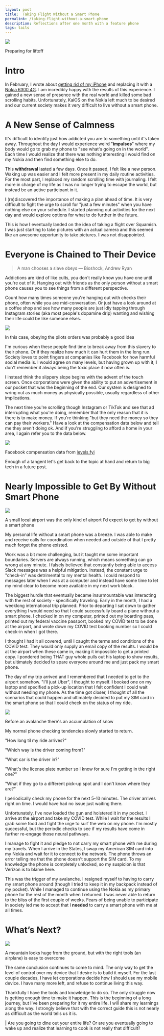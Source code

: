 ```yaml
---
layout: post
title:  Taking Flight Without a Smart Phone
permalink: /taking-flight-without-a-smart-phone
description: Reflections after one month with a feature phone
tags: tails
---
```


![](/assets/1649606064087-A7R08696.jpeg)
<figcaption>Preparing for liftoff</figcaption>

# Intro

In February, I wrote about [getting rid of my iPhone](https://devtails.xyz/breaking-up-with-apple) and replacing it with a [Nokia 6300 4G](https://www.nokia.com/phones/en_us/nokia-6300-4g?sku=16LIOB11A03).  I am incredibly happy with the results of this experience. I gained a new sense of presence with the real world and killed some bad scrolling habits.  Unfortunately, KaiOS on the Nokia left much to be desired and our current society makes it very difficult to live without a smart phone. 

# A New Sense of Calmness

It's difficult to identify just how addicted you are to something until it's taken away. Throughout the day I would experience weird "**impulses**" where my body would go to grab my phone to "see what's going on in the world".  Each time I would realize that there was nothing interesting I would find on my Nokia and then find something else to do.

This **withdrawal** lasted a few days. Once it passed, I felt like a new person. Waking up was easier and I felt more present in my daily routine activities. For the most part, I replaced my random scrolling time with journaling. I felt more in charge of my life as I was no longer trying to escape the world, but instead be an active participant in it.

I (re)discovered the importance of making a plan ahead of time. It is very difficult to fight the urge to scroll for "just a few minutes" when you have nothing else on your schedule.  I started planning out activities for the next day and would explore options for what to do further in the future.  

This is how I eventually landed on the idea of taking a flight over Squamish. I was just starting to take pictures with an actual camera and this seemed like an awesome opportunity to take pictures. I was not disappointed.

# Everyone is Chained to Their Device

> A man chooses a slave obeys — Bioshock, Andrew Ryan

Addictions are kind of like cults, you don't really know you have one until you're out of it. Hanging out with friends as the only person without a smart phone causes you to see things from a different perspective.

Count how many times someone you're hanging out with checks their phone, often while you are mid-conversation. Or just have a look around at a coffee shop and see how many people are just idly tapping through Instagram stories (aka most people's dopamine drip) wanting and wishing their life could be like someone elses.

![](/assets/1649606329218-A7R08714.jpeg)
<figcaption>In this case, obeying the pilots orders was probably a good idea</figcaption>

I'm curious when these people find time to break away from this slavery to their phone. Or if they realize how much it can hurt them in the long run. Society loves to point fingers at companies like Facebook for how harmful social media is. I would agree on many levels, but having grown up with it, I don't remember it always being the toxic place it now often is. 

I instead think the slippery slope begins with the advent of the touch screen.  Once corporations were given the ability to put an advertisement in our pocket that was the beginning of the end.  Our system is designed to wring out as much money as physically possible, usually regardless of other implications.

The next time you're scrolling though Instagram or TikTok and see that ad interrupting what you're doing, remember that the only reason that it is there is to make money. If you're thinking "but they need the money so they can pay their workers."  Have a look at the compensation data below and tell me they aren't doing ok. And if you're struggling to afford a home in your area, I again refer you to the data below.

![](/assets/1649608866890-FacebookSalaryData.png)
<figcaption>Facebook compensation data from <a href="https://www.levels.fyi/company/Facebook/salaries/">levels.fyi</a></figcaption>

Enough of a tangent let's get back to the topic at hand and return to big tech in a future post.

# Nearly Impossible to Get By Without Smart Phone

![](/assets/1649606400616-A7R08796.jpeg)
<figcaption>A small local airport was the only kind of airport I'd expect to get by without a smart phone</figcaption>

My personal life without a smart phone was a breeze. I was able to make and receive calls for coordination when needed and outside of that I pretty much forget the phone existed.

Work was a bit more challenging, but it taught me some important boundaries. Servers are always running, which means something can go wrong at any minute. I falsely believed that constantly being able to access Slack messages was a helpful mitigation.  Instead, the constant urge to "check-in" was detrimental to my mental health. I could respond to messages later when I was at a computer and instead have some time to let my mind clear to become more available in my next work block.

The biggest hurdle that eventually became insurmountable was interacting with the rest of society - specifically traveling.  Early in the month, I had a weeklong international trip planned. Prior to departing I sat down to gather everything I would need so that I could successfully board a plane without a smart phone. I checked in on my computer, printed out my boarding pass, printed out my federal vaccine passport, booked my COVID test to be done at the airport, and wrote down my COVID test booking number so I could check-in when I got there.

I thought I had it all covered, until I caught the terms and conditions of the COVID test.  They would only supply an email copy of the results.  I would be at the airport when these came in, making it impossible to get a printed copy.  I pondered being THAT guy whole pulls out his laptop to show results, but ultimately decided to spare everyone around me and just pack my smart phone.

The day of my trip arrived and I remembered that I needed to get to the airport somehow.  "I'll just Uber", I thought to myself.  I booked one on my laptop and specified a pick-up location that I felt confident I could wait without needing my phone.  As the time got closer, I thought of all the scenarios that could happen and ultimately decided to put my SIM card in the smart phone so that I could check on the status of my ride.

![](/assets/1649606444085-A7R08774.jpeg)
<figcaption>Before an avalanche there's an accumulation of snow</figcaption>

My normal phone checking tendencies slowly started to return.  

"How long til my ride arrives?"

"Which way is the driver coming from?"

"What car is the driver in?"

"What's the license plate number so I know for sure I'm getting in the right one?"

"What if they go to a different pick-up spot and I don't know where they are?"

I periodically check my phone for the next 5-10 minutes.  The driver arrives right on time. I would have had no issue just waiting there.

Unfortunately, I've now loaded the gun and holstered it in my pocket. I arrive at the airport and take my COVID test. While I wait for the results I grab some food and fight the urge to surf the web on my phone. I'm mostly successful, but the periodic checks to see if my results have come in further re-engage those neural pathways. 

I manage to fight it and pledge to not carry my smart phone with me during my travels.  When I arrive in the States, I swap my American SIM card into my Nokia and wait for it to connect to the network.  The phone throws an error telling me that the phone doesn't support the SIM card.  To my knowledge the phone is completely unlocked, so my suspicion is that Verizon is to blame here.

This was the trigger of my avalanche.  I resigned myself to having to carry my smart phone around (though I tried to keep it in my backpack instead of my pocket).  While I managed to continue using the Nokia as my primary phone for the rest of the month when I returned. I was never able to return to the bliss of the first couple of weeks. Fears of being unable to participate in society led me to accept that I **needed** to carry a smart phone with me at all times.  

# What’s Next?

![](/assets/1649606498544-A7R08745.jpeg)
<figcaption>A mountain looks huge from the ground, but with the right tools (an airplane) is easy to overcome</figcaption>

The same conclusion continues to come to mind. The only way to get the level of control over my device that I desire is to build it myself. For the last couple decades, I have let corporations decide how I should use my mobile device. I have many more left, and refuse to continue living this way.  

Thankfully I have the tools and knowledge to do so. The only struggle now is getting enough time to make it happen. This is the beginning of a long journey, but I've been preparing for it my entire life. I will share my learnings along the way. I strongly believe that with the correct guide this is not nearly as difficult as the world tells us it is. 

| Are you going to dine out your entire life? Or are you eventually going to wake up and realize that learning to cook is not really that difficult?

